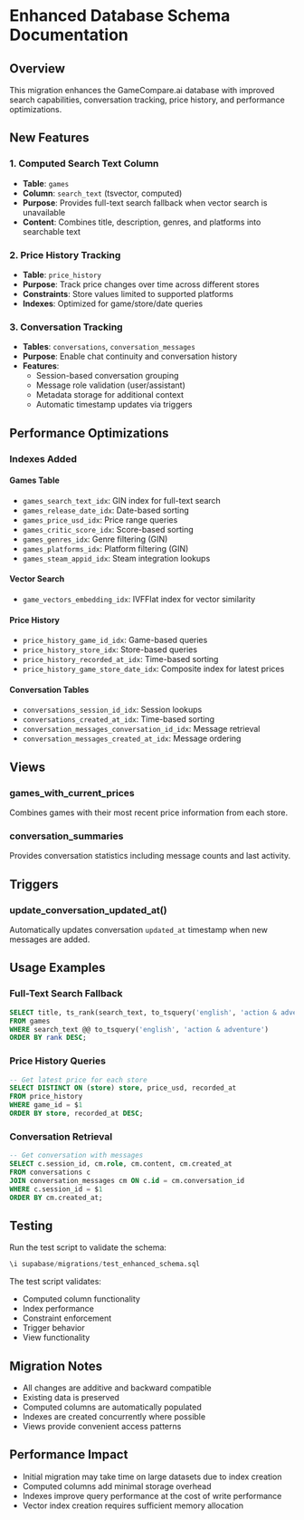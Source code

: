 # Enhanced Database Schema Documentation

## Overview

This migration enhances the GameCompare.ai database with improved search capabilities, conversation tracking, price history, and performance optimizations.

## New Features

### 1. Computed Search Text Column

- **Table**: `games`
- **Column**: `search_text` (tsvector, computed)
- **Purpose**: Provides full-text search fallback when vector search is unavailable
- **Content**: Combines title, description, genres, and platforms into searchable text

### 2. Price History Tracking

- **Table**: `price_history`
- **Purpose**: Track price changes over time across different stores
- **Constraints**: Store values limited to supported platforms
- **Indexes**: Optimized for game/store/date queries

### 3. Conversation Tracking

- **Tables**: `conversations`, `conversation_messages`
- **Purpose**: Enable chat continuity and conversation history
- **Features**: 
  - Session-based conversation grouping
  - Message role validation (user/assistant)
  - Metadata storage for additional context
  - Automatic timestamp updates via triggers

## Performance Optimizations

### Indexes Added

#### Games Table
- `games_search_text_idx`: GIN index for full-text search
- `games_release_date_idx`: Date-based sorting
- `games_price_usd_idx`: Price range queries
- `games_critic_score_idx`: Score-based sorting
- `games_genres_idx`: Genre filtering (GIN)
- `games_platforms_idx`: Platform filtering (GIN)
- `games_steam_appid_idx`: Steam integration lookups

#### Vector Search
- `game_vectors_embedding_idx`: IVFFlat index for vector similarity

#### Price History
- `price_history_game_id_idx`: Game-based queries
- `price_history_store_idx`: Store-based queries
- `price_history_recorded_at_idx`: Time-based sorting
- `price_history_game_store_date_idx`: Composite index for latest prices

#### Conversation Tables
- `conversations_session_id_idx`: Session lookups
- `conversations_created_at_idx`: Time-based sorting
- `conversation_messages_conversation_id_idx`: Message retrieval
- `conversation_messages_created_at_idx`: Message ordering

## Views

### games_with_current_prices
Combines games with their most recent price information from each store.

### conversation_summaries
Provides conversation statistics including message counts and last activity.

## Triggers

### update_conversation_updated_at()
Automatically updates conversation `updated_at` timestamp when new messages are added.

## Usage Examples

### Full-Text Search Fallback
```sql
SELECT title, ts_rank(search_text, to_tsquery('english', 'action & adventure')) as rank
FROM games 
WHERE search_text @@ to_tsquery('english', 'action & adventure')
ORDER BY rank DESC;
```

### Price History Queries
```sql
-- Get latest price for each store
SELECT DISTINCT ON (store) store, price_usd, recorded_at
FROM price_history 
WHERE game_id = $1 
ORDER BY store, recorded_at DESC;
```

### Conversation Retrieval
```sql
-- Get conversation with messages
SELECT c.session_id, cm.role, cm.content, cm.created_at
FROM conversations c
JOIN conversation_messages cm ON c.id = cm.conversation_id
WHERE c.session_id = $1
ORDER BY cm.created_at;
```

## Testing

Run the test script to validate the schema:
```sql
\i supabase/migrations/test_enhanced_schema.sql
```

The test script validates:
- Computed column functionality
- Index performance
- Constraint enforcement
- Trigger behavior
- View functionality

## Migration Notes

- All changes are additive and backward compatible
- Existing data is preserved
- Computed columns are automatically populated
- Indexes are created concurrently where possible
- Views provide convenient access patterns

## Performance Impact

- Initial migration may take time on large datasets due to index creation
- Computed columns add minimal storage overhead
- Indexes improve query performance at the cost of write performance
- Vector index creation requires sufficient memory allocation